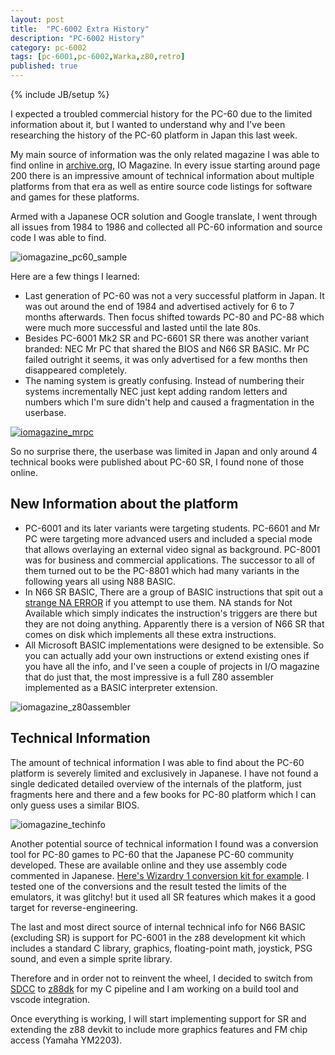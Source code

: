```yaml
---
layout: post
title:  "PC-6002 Extra History"
description: "PC-6002 History"
category: pc-6002
tags: [pc-6001,pc-6002,Warka,z80,retro]
published: true
---
```


{% include JB/setup %}

[iomagazine_pc60_sample]: {{site.baseurl}}assets/photos/pc6002/iomagazine_pc60sr.jpg "PC-60 Ad"
[iomagazine_mrpc]: {{site.baseurl}}assets/photos/pc6002/iomagazine_mrpc_small.jpg "NEC Mr PC"
[iomagazine_z80assembler]: {{site.baseurl}}assets/photos/pc6002/iomagazine_z80assembler.JPG "Z80 Assembler"
[iomagazine_techinfo]: {{site.baseurl}}assets/photos/pc6002/iomagazine_pc66sr_info_small.jpg "MrPC BIOS"

[iomagazine]: https://archive.org/details/iomagazine "IO Magazines"

I expected a troubled commercial history for the PC-60 due to the limited information about it, but I wanted to understand why and I've been researching the history of the PC-60 platform in Japan this last week. 

My main source of information was the only related magazine I was able to find online in [archive.org](https://archive.org/), IO Magazine. In every issue starting around page 200 there is an impressive amount of technical information about multiple platforms from that era as well as entire source code listings for software and games for these platforms.

Armed with a Japanese OCR solution and Google translate, I went through all issues from 1984 to 1986 and collected all PC-60 information and source code I was able to find.

![iomagazine_pc60_sample]

Here are a few things I learned:

- Last generation of PC-60 was not a very successful platform in Japan. It was out around the end of 1984 and advertised actively for 6 to 7 months afterwards. Then focus shifted towards PC-80 and PC-88 which were much more successful and lasted until the late 80s.
- Besides PC-6001 Mk2 SR and PC-6601 SR there was another variant branded: NEC Mr PC that shared the BIOS and N66 SR BASIC. Mr PC failed outright it seems, it was only advertised for a few months then disappeared completely.
- The naming system is greatly confusing. Instead of numbering their systems incrementally NEC just kept adding random letters and numbers which I'm sure didn't help and caused a fragmentation in the userbase.

[![iomagazine_mrpc]]({{site.baseurl}}assets/photos/pc6002/iomagazine_mrpc.jpg)

So no surprise there, the userbase was limited in Japan and only around 4 technical books were published about PC-60 SR, I found none of those online.


## New Information about the platform

- PC-6001 and its later variants were targeting students. PC-6601 and Mr PC were targeting more advanced users and included a special mode that allows overlaying an external video signal as background. PC-8001 was for business and commercial applications. The successor to all of them turned out to be the PC-8801 which had many variants in the following years all using N88 BASIC.
- In N66 SR BASIC, There are a group of BASIC instructions that spit out a [strange NA ERROR](http://zenithsal.com/pages/pc6002/#basicReference_NotAvailable) if you attempt to use them. NA stands for Not Available which simply indicates the instruction's triggers are there but they are not doing anything. Apparently there is a version of N66 SR that comes on disk which implements all these extra instructions.
- All Microsoft BASIC implementations were designed to be extensible. So you can actually add your own instructions or extend existing ones if you have all the info, and I've seen a couple of projects in I/O magazine that do just that, the most impressive is a full Z80 assembler implemented as a BASIC interpreter extension.

![iomagazine_z80assembler]


## Technical Information

The amount of technical information I was able to find about the PC-60 platform is severely limited and exclusively in Japanese. I have not found a single dedicated detailed overview of the internals of the platform, just fragments here and there and a few books for PC-80 platform which I can only guess uses a similar BIOS.

![iomagazine_techinfo]

Another potential source of technical information I found was a conversion tool for PC-80 games to PC-60 that the Japanese PC-60 community developed. These are available online and they use assembly code commented in Japanese. [Here's Wizardry 1 conversion kit for example](http://sbeach.seesaa.net/article/449239254.html). I tested one of the conversions and the result tested the limits of the emulators, it was glitchy! but it used all SR features which makes it a good target for reverse-engineering.

The last and most direct source of internal technical info for N66 BASIC (excluding SR) is support for PC-6001 in the z88 development kit which includes a standard C library, graphics, floating-point math, joystick, PSG sound, and even a simple sprite library.

Therefore and in order not to reinvent the wheel, I decided to switch from [SDCC](http://sdcc.sourceforge.net/) to [z88dk](https://z88dk.org/) for my C pipeline and I am working on a build tool and vscode integration.

Once everything is working, I will start implementing support for SR and extending the z88 devkit to include more graphics features and FM chip access (Yamaha YM2203).

